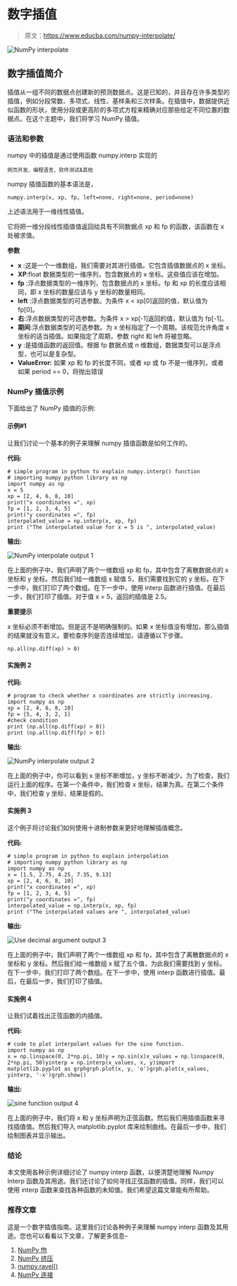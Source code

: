 # 数字插值

> 原文：<https://www.educba.com/numpy-interpolate/>

![NumPy interpolate](img/271355784005dfa0402fc6cf2aa0e544.png)



## 数字插值简介

插值从一组不同的数据点创建新的预测数据点。这是已知的，并且存在许多类型的插值，例如分段常数、多项式、线性、基样条和三次样条。在插值中，数据提供近似函数的形状，使用分段或更高阶的多项式方程来精确对应那些给定不同位置的数据点。在这个主题中，我们将学习 NumPy 插值。

### 语法和参数

numpy 中的插值是通过使用函数 numpy.interp 实现的

<small>网页开发、编程语言、软件测试&其他</small>

numpy 插值函数的基本语法是，

```
numpy.interp(x, xp, fp, left=none, right=none, period=none)
```

上述语法用于一维线性插值。

它将把一维分段线性插值值返回给具有不同数据点 xp 和 fp 的函数，该函数在 x 处被求值。

**参数**

*   **x** :这是一个一维数组，我们需要对其进行插值。它包含插值数据点的 x 坐标。
*   **XP**:float 数据类型的一维序列，包含数据点的 x 坐标。这些值应该在增加。
*   **fp** :浮点数据类型的一维序列，包含数据点的 x 坐标。fp 和 xp 的长度应该相同，即 x 坐标的数量应该与 y 坐标的数量相同。
*   **left** :浮点数据类型的可选参数。为条件 x < xp[0]返回的值，默认值为 fp[0]。
*   **右**:浮点数据类型的可选参数。为条件 x > xp[-1]返回的值，默认值为 fp[-1]。
*   **期间**:浮点数据类型的可选参数。为 x 坐标指定了一个周期。该规范允许角度 x 坐标的适当插值。如果指定了周期，参数 right 和 left 将被忽略。
*   **y** :是插值函数的返回值。根据 fp 数据点或 n 维数组，数据类型可以是浮点型，也可以是复杂型。
*   **ValueError:** 如果 xp 和 fp 的长度不同，或者 xp 或 fp 不是一维序列，或者如果 period == 0，将抛出错误

### NumPy 插值示例

下面给出了 NumPy 插值的示例:

#### 示例#1

让我们讨论一个基本的例子来理解 numpy 插值函数是如何工作的。

**代码:**

```
# simple program in python to explain numpy.interp() function
# importing numpy python library as np
import numpy as np
x = 5
xp = [2, 4, 6, 8, 10]
print("x coordinates =", xp)
fp = [1, 2, 3, 4, 5]
print("y coordinates =", fp)
interpolated_value = np.interp(x, xp, fp)
print ("The interpolated value for x = 5 is ", interpolated_value)
```

**输出:**

![NumPy interpolate output 1](img/3913995bf3e9c5dd750db53523ab018f.png)



在上面的例子中，我们声明了两个一维数组 xp 和 fp，其中包含了离散数据点的 x 坐标和 y 坐标。然后我们给一维数组 x 赋值 5，我们需要找到它的 y 坐标。在下一步中，我们打印了两个数组。在下一步中，使用 interp 函数进行插值。在最后一步，我们打印了插值。对于值 x = 5，返回的插值是 2.5。

**重要提示**

x 坐标必须不断增加。但是这不是明确强制的。如果 x 坐标值没有增加，那么插值的结果就没有意义。要检查序列是否连续增加，请遵循以下步骤。

```
np.all(np.diff(xp) > 0)
```

#### 实施例 2

**代码:**

```
# program to check whether x coordinates are strictly increasing.
import numpy as np
xp = [2, 4, 6, 8, 10]
fp = [5, 4, 3, 2, 1]
#check condition
print (np.all(np.diff(xp) > 0))
print (np.all(np.diff(fp) > 0))
```

**输出:**

![NumPy interpolate output 2](img/44244e825dff0e79be15ce7b4b12a895.png)



在上面的例子中，你可以看到 x 坐标不断增加，y 坐标不断减少。为了检查，我们运行上面的程序。在第一个条件中，我们检查 x 坐标，结果为真。在第二个条件中，我们检查 y 坐标，结果是假的。

#### 实施例 3

这个例子将讨论我们如何使用十进制参数来更好地理解插值概念。

**代码:**

```
# simple program in python to explain interpolation
# importing numpy python library as np
import numpy as np
x = [1.5, 2.75, 4.25, 7.35, 9.13]
xp = [2, 4, 6, 8, 10]
print("x coordinates =", xp)
fp = [1, 2, 3, 4, 5]
print("y coordinates =", fp)
interpolated_value = np.interp(x, xp, fp)
print ("The interpolated values are ", interpolated_value)
```

**输出:**

![Use decimal argument output 3](img/fb5e2e85e7bd6982c9d758d8d3aa4447.png)



在上面的例子中，我们声明了两个一维数组 xp 和 fp，其中包含了离散数据点的 x 坐标和 y 坐标。然后我们给一维数组 x 赋了五个值，为此我们需要找到 y 坐标。在下一步中，我们打印了两个数组。在下一步中，使用 interp 函数进行插值。最后，在最后一步，我们打印了插值。

#### 实施例 4

让我们试着找出正弦函数的内插值。

**代码:**

```
# code to plot interpolant values for the sine function.
import numpy as np
x = np.linspace(0, 2*np.pi, 10)y = np.sin(x)x_values = np.linspace(0, 2*np.pi, 50)yinterp = np.interp(x_values, x, y)import matplotlib.pyplot as grphgrph.plot(x, y, 'o')grph.plot(x_values, yinterp, '-x')grph.show()
```

**输出:**

![sine function output 4](img/b23519d9a978a9210cdd93923ab59db0.png)



在上面的例子中，我们将 x 和 y 坐标声明为正弦函数。然后我们用插值函数来寻找插值值。然后我们导入 matplotlib.pyplot 库来绘制曲线。在最后一步中，我们绘制图表并显示输出。

### 结论

本文使用各种示例详细讨论了 numpy interp 函数，以便清楚地理解 Numpy Interp 函数及其用途。我们还讨论了如何寻找正弦函数的插值。同样，我们可以使用 interp 函数来查找各种函数的未知值。我们希望这篇文章能有所帮助。

### 推荐文章

这是一个数字插值指南。这里我们讨论各种例子来理解 numpy interp 函数及其用途。您也可以看看以下文章，了解更多信息–

1.  [NumPy fft](https://www.educba.com/numpy-fft/)
2.  [NumPy 挤压](https://www.educba.com/numpy-squeeze/)
3.  [numpy.ravel()](https://www.educba.com/numpy-dot-ravel/)
4.  [NumPy 连接](https://www.educba.com/numpy-concatenate/)





